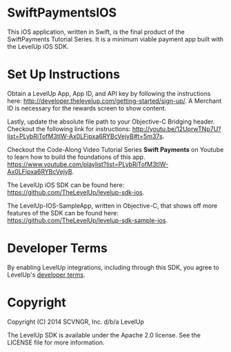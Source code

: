 SwiftPaymentsIOS
================

This iOS application, written in Swift, is the final product of the SwiftPayments Tutorial Series. It is a minimum viable payment app built with the LevelUp iOS SDK.

# Set Up Instructions

Obtain a LevelUp App, App ID, and API key by following the instructions here: http://developer.thelevelup.com/getting-started/sign-up/.
A Merchant ID is necessary for the rewards screen to show content.

Lastly, update the absolute file path to your Objective-C Bridging header. Checkout the following link for instructions:
http://youtu.be/12UprwTNp7U?list=PLybRiTofM3tIW-Ax0LFipxa6RYBcVejyB#t=5m37s.

Checkout the Code-Along Video Tutorial Series **Swift Payments** on Youtube to learn how to build the foundations of this app.
https://www.youtube.com/playlist?list=PLybRiTofM3tIW-Ax0LFipxa6RYBcVejyB.

The LevelUp iOS SDK can be found here: https://github.com/TheLevelUp/levelup-sdk-ios.

The LevelUp-IOS-SampleApp, written in Objective-C, that shows off more features of the SDK can be found here: https://github.com/TheLevelUp/levelup-sdk-sample-ios.

# Developer Terms

By enabling LevelUp integrations, including through this SDK, you agree
to LevelUp's [developer terms](https://www.thelevelup.com/developer-terms).

# Copyright

Copyright (C) 2014 SCVNGR, Inc. d/b/a LevelUp

The LevelUp SDK is available under the Apache 2.0 license. See the LICENSE file for more information.
